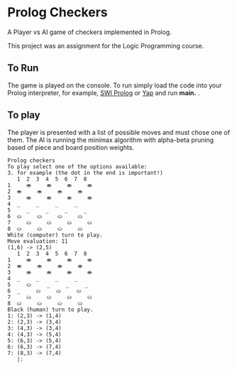 # Prolog Checkers

A Player vs AI game of checkers implemented in Prolog. 

This project was an assignment for the Logic Programming course.

## To Run

The game is played on the console. To run simply load the code into your Prolog interpreter, for example, [SWI Prolog](http://www.swi-prolog.org/) or [Yap](https://www.dcc.fc.up.pt/~vsc/Yap/) and run **main.** .

## To play

The player is presented with a list of possible moves and must chose one of them. The AI is running the minimax algorithm with alpha-beta pruning based of piece and board position weights.

```
Prolog checkers
To play select one of the options available:
3. for example (the dot in the end is important!)
   1  2  3  4  5  6  7  8  
1     ⛂     ⛂     ⛂     ⛂  
2  ⛂     ⛂     ⛂     ⛂     
3     ⛂     ⛂     ⛂     ⛂  
4  _     _     _     _     
5     _     _     _     _  
6  ⛀     ⛀     ⛀     ⛀     
7     ⛀     ⛀     ⛀     ⛀  
8  ⛀     ⛀     ⛀     ⛀     
White (computer) turn to play.
Move evaluation: 11
(1,6) -> (2,5)
   1  2  3  4  5  6  7  8  
1     ⛂     ⛂     ⛂     ⛂  
2  ⛂     ⛂     ⛂     ⛂     
3     ⛂     ⛂     ⛂     ⛂  
4  _     _     _     _     
5     ⛀     _     _     _  
6  _     ⛀     ⛀     ⛀     
7     ⛀     ⛀     ⛀     ⛀  
8  ⛀     ⛀     ⛀     ⛀     
Black (human) turn to play.
1: (2,3) -> (1,4)
2: (2,3) -> (3,4)
3: (4,3) -> (3,4)
4: (4,3) -> (5,4)
5: (6,3) -> (5,4)
6: (6,3) -> (7,4)
7: (8,3) -> (7,4)
   |: 

```

